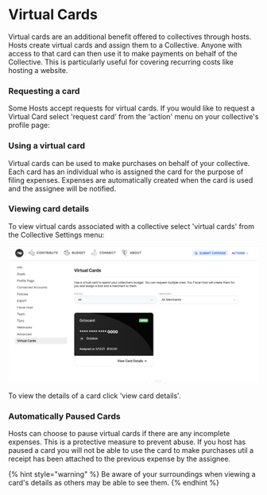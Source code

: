 # Virtual Cards

Virtual cards are an additional benefit offered to collectives through hosts. Hosts create virtual cards and assign them to a Collective. Anyone with access to that card can then use it to make payments on behalf of the Collective. This is particularly useful for covering recurring costs like hosting a website. 

### Requesting a card 

Some Hosts accept requests for virtual cards. If you would like to request a Virtual Card select 'request card' from the 'action' menu on your collective's profile page:

### Using a virtual card

Virtual cards can be used to make purchases on behalf of your collective. Each card has an individual who is assigned the card for the purpose of filing expenses. Expenses are automatically created when the card is used and the assignee will be notified.

### Viewing card details

To view virtual cards associated with a collective select 'virtual cards' from the Collective Settings menu:

![View Virtual Cards assigned to your Collective from the Collective&apos;s Seting menu. ](../.gitbook/assets/screenshot-2021-05-13-at-10.15.27.png)

To view the details of a card click 'view card details'. 

### Automatically Paused Cards

Hosts can choose to pause virtual cards if there are any incomplete expenses. This is a protective measure to prevent abuse. If you host has paused a card you will not be able to use the card to make purchases util a receipt has been attached to the previous expense by the assignee.  

{% hint style="warning" %}
Be aware of your surroundings when viewing a card's details as others may be able to see them. 
{% endhint %}



